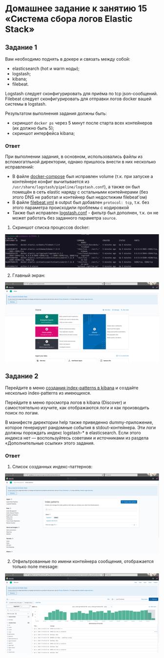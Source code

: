 # Домашнее задание к занятию 15 «Система сбора логов Elastic Stack»

## Задание 1

Вам необходимо поднять в докере и связать между собой:

- elasticsearch (hot и warm ноды);
- logstash;
- kibana;
- filebeat.

Logstash следует сконфигурировать для приёма по tcp json-сообщений.
Filebeat следует сконфигурировать для отправки логов docker вашей системы в logstash.

Результатом выполнения задания должны быть:

- скриншот `docker ps` через 5 минут после старта всех контейнеров (их должно быть 5);
- скриншот интерфейса kibana;

### Ответ

При выполнении задания, в основном, использовались файлы из вспомогатльной директории, однако пришлось внести в них несколько исправлений:
- В файле [docker-compose](./docker-compose.yml) был исправлен volume (т.к. при запуске а контейнере конфиг вычитывается из `/usr/share/logstash/pipeline/logstash.conf`), а также он был помещён в сеть elastic наряду с остальными контейнерами (без этого DNS не работал и контейнер был недостижим filebeat'ом)
- В файле [filebeat.yml](./configs/filebeat.yml) в output был добавлен `protocol: tcp`, т.к. без этого параметра происходили проблемы с кодировкой
- Также был исправлен [logstash.conf](./configs/logstash.conf) - фильтр был дополнен, т.к. он не может работать без заданного параметра `source`.

1. Скриншот списка процессов docker:

![Alt text](img/1.docker_ps.png)

2. Главный экран:

![Alt text](img/2.main.png)

## Задание 2

Перейдите в меню [создания index-patterns  в kibana](http://localhost:5601/app/management/kibana/indexPatterns/create) и создайте несколько index-patterns из имеющихся.

Перейдите в меню просмотра логов в kibana (Discover) и самостоятельно изучите, как отображаются логи и как производить поиск по логам.

В манифесте директории help также приведенно dummy-приложение, которое генерирует рандомные события в stdout-контейнера.
Эти логи должны порождать индекс logstash-* в elasticsearch. Если этого индекса нет — воспользуйтесь советами и источниками из раздела «Дополнительные ссылки» этого задания.
 
### Ответ

1. Список созданных индекс-паттернов:

![Alt text](img/3.index.patterns.png)

2. Отфильтрованные по имени контейнера сообщения, отображается только поле message:

![Alt text](img/4.filtered_messages.png)